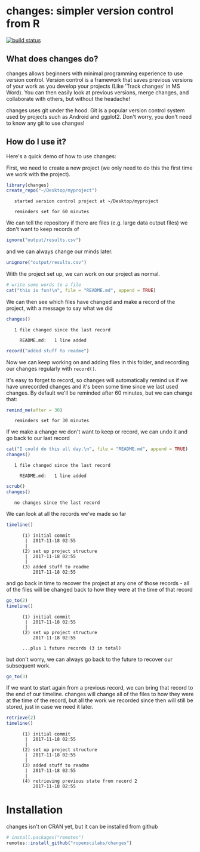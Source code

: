 
changes: simpler version control from R
=======================================

[![build status](https://travis-ci.org/ropenscilabs/changes.svg?branch=master)](https://travis-ci.org/ropenscilabs/changes)

What does changes do?
---------------------

changes allows beginners with minimal programming experience to use version control. Version control is a framework that saves previous versions of your work as you develop your projects (Like 'Track changes' in MS Word). You can then easily look at previous versions, merge changes, and collaborate with others, but without the headache!

changes uses git under the hood. Git is a popular version control system used by projects such as Android and ggplot2. Don't worry, you don't need to know any git to use changes!

How do I use it?
----------------

Here's a quick demo of how to use changes:

First, we need to create a new project (we only need to do this the first time we work with the project).

``` r
library(changes)
create_repo("~/Desktop/myproject")
```

       started version control project at ~/Desktop/myproject

       reminders set for 60 minutes

We can tell the repository if there are files (e.g. large data output files) we don't want to keep records of

``` r
ignore("output/results.csv")
```

and we can always change our minds later.

``` r
unignore("output/results.csv")
```

With the project set up, we can work on our project as normal.

``` r
# write some words to a file
cat("this is fun!\n", file = "README.md", append = TRUE)
```

We can then see which files have changed and make a record of the project, with a message to say what we did

``` r
changes()
```

       1 file changed since the last record
       
         README.md:   1 line added

``` r
record("added stuff to readme")
```

Now we can keep working on and adding files in this folder, and recording our changes regularly with `record()`.

It's easy to forget to record, so changes will automatically remind us if we have unrecorded changes and it's been some time since we last used changes. By default we'll be reminded after 60 minutes, but we can change that:

``` r
remind_me(after = 30)
```

       reminders set for 30 minutes

If we make a change we don't want to keep or record, we can undo it and go back to our last record

``` r
cat("I could do this all day.\n", file = "README.md", append = TRUE)
changes()
```

       1 file changed since the last record
       
         README.md:   1 line added

``` r
scrub()
changes()
```

       no changes since the last record

We can look at all the records we've made so far

``` r
timeline()
```

          (1) initial commit
           |  2017-11-18 02:55
           |
          (2) set up project structure
           |  2017-11-18 02:55
           |
          (3) added stuff to readme
              2017-11-18 02:55
       

and go back in time to recover the project at any one of those records - all of the files will be changed back to how they were at the time of that record

``` r
go_to(2)
timeline()
```

          (1) initial commit
           |  2017-11-18 02:55
           |
          (2) set up project structure
              2017-11-18 02:55
            
          ...plus 1 future records (3 in total)

but don't worry, we can always go back to the future to recover our subsequent work.

``` r
go_to(3)
```

If we want to start again from a previous record, we can bring that record to the end of our timeline. changes will change all of the files to how they were at the time of the record, but all the work we recorded since then will still be stored, just in case we need it later.

``` r
retrieve(2)
timeline()
```

          (1) initial commit
           |  2017-11-18 02:55
           |
          (2) set up project structure
           |  2017-11-18 02:55
           |
          (3) added stuff to readme
           |  2017-11-18 02:55
           |
          (4) retrieving previous state from record 2
              2017-11-18 02:55
       

Installation
============

changes isn't on CRAN yet, but it can be installed from github

``` r
# install.packages("remotes")
remotes::install_github("ropenscilabs/changes")
```
